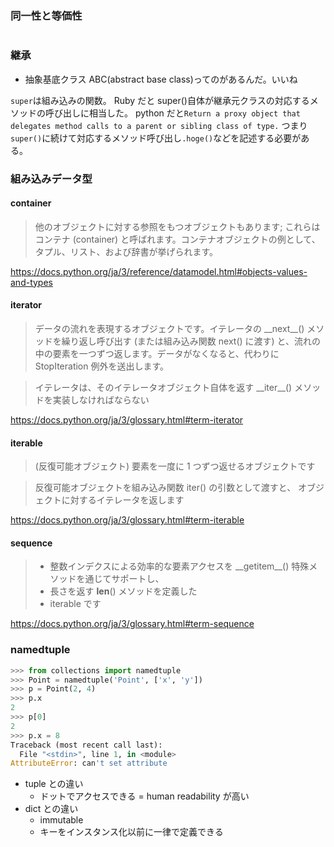 ### 同一性と等価性

```python

```

### 継承

- 抽象基底クラス ABC(abstract base class)ってのがあるんだ。いいね

`super`は組み込みの関数。
Ruby だと super()自体が継承元クラスの対応するメソッドの呼び出しに相当した。
python だと`Return a proxy object that delegates method calls to a parent or sibling class of type.`
つまり`super()`に続けて対応するメソッド呼び出し`.hoge()`などを記述する必要がある。

### 組み込みデータ型

#### container

> 他のオブジェクトに対する参照をもつオブジェクトもあります; これらは コンテナ (container) と呼ばれます。コンテナオブジェクトの例として、タプル、リスト、および辞書が挙げられます。

https://docs.python.org/ja/3/reference/datamodel.html#objects-values-and-types

#### iterator

> データの流れを表現するオブジェクトです。イテレータの \_\_next\_\_() メソッドを繰り返し呼び出す (または組み込み関数 next() に渡す) と、流れの中の要素を一つずつ返します。データがなくなると、代わりに StopIteration 例外を送出します。

> イテレータは、そのイテレータオブジェクト自体を返す \_\_iter\_\_() メソッドを実装しなければならない

https://docs.python.org/ja/3/glossary.html#term-iterator

#### iterable

> (反復可能オブジェクト) 要素を一度に 1 つずつ返せるオブジェクトです

> 反復可能オブジェクトを組み込み関数 iter() の引数として渡すと、 オブジェクトに対するイテレータを返します

https://docs.python.org/ja/3/glossary.html#term-iterable

#### sequence

> - 整数インデクスによる効率的な要素アクセスを \_\_getitem\_\_() 特殊メソッドを通じてサポートし、
> - 長さを返す **len**() メソッドを定義した
> - iterable です

https://docs.python.org/ja/3/glossary.html#term-sequence

### namedtuple

```python
>>> from collections import namedtuple
>>> Point = namedtuple('Point', ['x', 'y'])
>>> p = Point(2, 4)
>>> p.x
2
>>> p[0]
2
>>> p.x = 8
Traceback (most recent call last):
  File "<stdin>", line 1, in <module>
AttributeError: can't set attribute
```

- tuple との違い
  - ドットでアクセスできる = human readability が高い
- dict との違い
  - immutable
  - キーをインスタンス化以前に一律で定義できる
